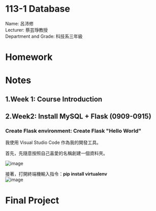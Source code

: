 # 113-1 Database
Name: 呂沛修  
Lecturer: 蔡芸琤教授  
Department and Grade: 科技系三年級 

# Homework

# Notes

## 1.Week 1: Course Introduction  

## 2.Week2: Install MySQL + Flask (0909-0915) 

### Create Flask environment: Create Flask "Hello World"

我使用 Visual Studio Code 作為我的開發工具。

首先，先隨意按照自己喜愛的名稱創建一個資料夾。  
  
![image](https://github.com/user-attachments/assets/9b0f08d8-9618-4316-a834-fdf00b100c8d)  

接著，打開終端機輸入指令：**pip install virtualenv**  
![image](https://github.com/user-attachments/assets/607d42dd-7d62-4b7b-87c3-91ec44e7e43f)  





# Final Project  


